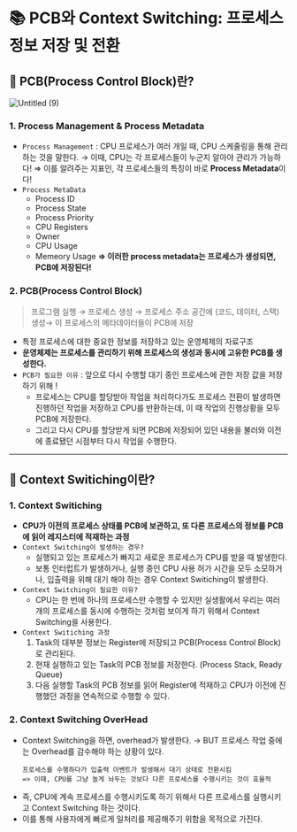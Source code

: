 # 📚 PCB와 Context Switching: 프로세스 정보 저장 및 전환

## 🌟 PCB(Process Control Block)란?

![Untitled (9)](https://github.com/do-sopt-cs-study/CS-Yeonseo/assets/77691829/4c35167d-5ac8-4cc6-b667-355216709600)

### 1. Process Management & Process Metadata

- `Process Management`
  : CPU 프로세스가 여러 개일 때, CPU 스케줄링을 통해 관리하는 것을 말한다.
  → 이때, CPU는 각 프로세스들이 누군지 알아야 관리가 가능하다!
  ⇒ 이를 알려주는 지표인, 각 프로세스들의 특징이 바로 **Process Metadata**이다!
- `Process MetaData`
  - Process ID
  - Process State
  - Process Priority
  - CPU Registers
  - Owner
  - CPU Usage
  - Memeory Usage
  **⇒ 이러한 process metadata는 프로세스가 생성되면, PCB에 저장된다!**

### 2. PCB(Process Control Block)

> 프로그램 실행 → 프로세스 생성 → 프로세스 주소 공간에 (코드, 데이터, 스택) 생성→ 이 프로세스의 메타데이터들이 PCB에 저장

- 특정 프로세스에 대한 중요한 정보를 저장하고 있는 운영체제의 자료구조
- **운영체제는 프로세스를 관리하기 위해 프로세스의 생성과 동시에 고유한 PCB를 생성한다.**
- `PCB가 필요한 이유` : 앞으로 다시 수행할 대기 중인 프로세스에 관한 저장 값을 저장하기 위해 !
  - 프로세스는 CPU를 할당받아 작업을 처리하다가도 프로세스 전환이 발생하면 진행하던 작업을 저장하고 CPU를 반환하는데, 이 때 작업의 진행상황을 모두 PCB에 저장한다.
  - 그리고 다시 CPU를 할당받게 되면 PCB에 저장되어 있던 내용을 불러와 이전에 종료됐던 시점부터 다시 작업을 수행한다.

---

## 🌟 Context Switiching이란?

### 1. Context Switiching

- **CPU가 이전의 프로세스 상태를 PCB에 보관하고, 또 다른 프로세스의 정보를 PCB에 읽어 레지스터에 적재하는 과정**
- `Context Switching이 발생하는 경우?`
  - 실행되고 있는 프로세스가 빠지고 새로운 프로세스가 CPU를 받을 때 발생한다.
  - 보통 인터럽트가 발생하거나, 실행 중인 CPU 사용 허가 시간을 모두 소모하거나, 입출력을 위해 대기 해야 하는 경우 Context Switiching이 발생한다.
- `Context Switching이 필요한 이유?`
  - CPU는 한 번에 하나의 프로세스만 수행할 수 있지만 실생활에서 우리는 여러 개의 프로세스를 동시에 수행하는 것처럼 보이게 하기 위해서 Context Switching을 사용한다.
- `Context Switiching 과정`
  1. Task의 대부분 정보는 Register에 저장되고 PCB(Process Control Block)로 관리된다.
  2. 현재 실행하고 있는 Task의 PCB 정보를 저장한다. (Process Stack, Ready Queue)
  3. 다음 실행할 Task의 PCB 정보를 읽어 Register에 적재하고 CPU가 이전에 진행했던 과정을 연속적으로 수행할 수 있다.

### 2. Context Switching OverHead

- Context Switching을 하면, overhead가 발생한다.
  → BUT 프로세스 작업 중에는 Overhead를 감수해야 하는 상황이 있다.
  ```
  프로세스를 수행하다가 입출력 이벤트가 발생해서 대기 상태로 전환시킴
  => 이때, CPU를 그냥 놀게 놔두는 것보다 다른 프로세스를 수행시키는 것이 효율적
  ```
- 즉, CPU에 계속 프로세스를 수행시키도록 하기 위해서 다른 프로세스를 실행시키고 Context Switching 하는 것이다.
- 이를 통해 사용자에게 빠르게 일처리를 제공해주기 위함을 목적으로 가진다.
